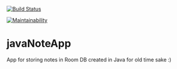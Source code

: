 [![Build Status](https://travis-ci.org/Szczepan87/javaNoteApp.svg?branch=master)](https://travis-ci.org/Szczepan87/javaNoteApp)

[![Maintainability](https://api.codeclimate.com/v1/badges/2e5d076f3f46425d3f1e/maintainability)](https://codeclimate.com/github/Szczepan87/javaNoteApp/maintainability)

# javaNoteApp

App for storing notes in Room DB created in Java for old time sake :)
